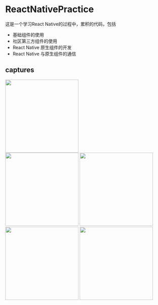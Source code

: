 # ReactNativePractice

这是一个学习React Native的过程中，累积的代码，包括
- 基础组件的使用
- 社区第三方组件的使用
- React Native 原生组件的开发
- React Native 与原生组件的通信


## captures


<img width=231 src="https://github.com/REBOOTERS/ReactNativePractice/blob/fb12c22d63b7b61e4773813c1fb0d5ddfb994e45/captures/vectoricons.png"/>

<div>
<img width=231 src="https://github.com/REBOOTERS/ReactNativePractice/blob/55ee2201f5118996243c76a7f42457a1fe72167b/captures/scrollview.gif"/>
<img width=231 src="https://github.com/REBOOTERS/ReactNativePractice/blob/55ee2201f5118996243c76a7f42457a1fe72167b/captures/animations.gif"/>
</div>



<div>
<img width=231 src="https://github.com/REBOOTERS/ReactNativePractice/blob/55ee2201f5118996243c76a7f42457a1fe72167b/captures/flatlist.gif"/>
<img width=231 src="https://github.com/REBOOTERS/ReactNativePractice/blob/55ee2201f5118996243c76a7f42457a1fe72167b/captures/swipe.gif"/>
</div>
